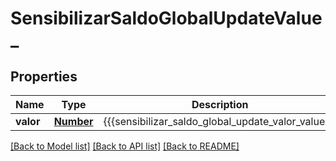 # SensibilizarSaldoGlobalUpdateValue_

## Properties
Name | Type | Description | Notes
------------ | ------------- | ------------- | -------------
**valor** | [**Number**](Number.md) | {{{sensibilizar_saldo_global_update_valor_value}}} | 

[[Back to Model list]](../README.md#documentation-for-models) [[Back to API list]](../README.md#documentation-for-api-endpoints) [[Back to README]](../README.md)


